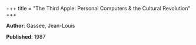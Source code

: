 +++
title = "The Third Apple: Personal Computers & the Cultural Revolution"
+++



**Author**: Gassee, Jean-Louis

**Published**: 1987
